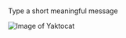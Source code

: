 # 

Type a short meaningful message

![Image of Yaktocat](https://octodex.github.com/images/yaktocat.png)
